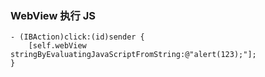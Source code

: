 ### WebView 执行 JS

```
- (IBAction)click:(id)sender {
    [self.webView stringByEvaluatingJavaScriptFromString:@"alert(123);"];
}
```

